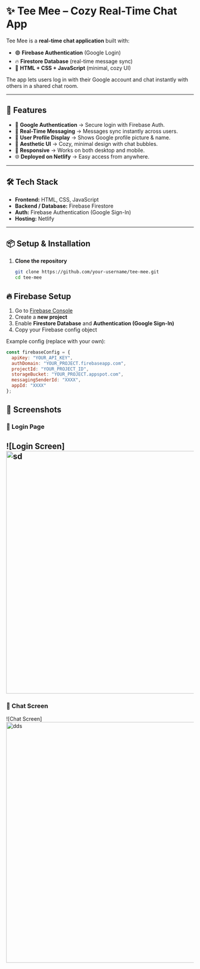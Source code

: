 # ✨ Tee Mee – Cozy Real-Time Chat App  

Tee Mee is a **real-time chat application** built with:  
- 🟣 **Firebase Authentication** (Google Login)  
- 🔥 **Firestore Database** (real-time message sync)  
- 🎨 **HTML + CSS + JavaScript** (minimal, cozy UI)  

The app lets users log in with their Google account and chat instantly with others in a shared chat room.  

---

## 🚀 Features
- 🔑 **Google Authentication** → Secure login with Firebase Auth.  
- 💬 **Real-Time Messaging** → Messages sync instantly across users.  
- 👤 **User Profile Display** → Shows Google profile picture & name.  
- 🎨 **Aesthetic UI** → Cozy, minimal design with chat bubbles.  
- 📱 **Responsive** → Works on both desktop and mobile.  
- 🌐 **Deployed on Netlify** → Easy access from anywhere.  

---

## 🛠️ Tech Stack
- **Frontend:** HTML, CSS, JavaScript  
- **Backend / Database:** Firebase Firestore  
- **Auth:** Firebase Authentication (Google Sign-In)  
- **Hosting:** Netlify  

---

## 📦 Setup & Installation  

1. **Clone the repository**  
   ```bash
   git clone https://github.com/your-username/tee-mee.git
   cd tee-mee
## 🔥 Firebase Setup  

1. Go to [Firebase Console](https://console.firebase.google.com/)  
2. Create a **new project**  
3. Enable **Firestore Database** and **Authentication (Google Sign-In)**  
4. Copy your Firebase config object  

Example config (replace with your own):  

```js
const firebaseConfig = {
  apiKey: "YOUR_API_KEY",
  authDomain: "YOUR_PROJECT.firebaseapp.com",
  projectId: "YOUR_PROJECT_ID",
  storageBucket: "YOUR_PROJECT.appspot.com",
  messagingSenderId: "XXXX",
  appId: "XXXX"
};
```
## 📸 Screenshots  
### 🔑 Login Page  
![Login Screen]
<img width="1013" height="649" alt="sd" src="https://github.com/user-attachments/assets/95cacc66-98a4-4453-9b16-a6f644b84a48" />
--
### 💬 Chat Screen  
![Chat Screen]
<img width="1013" height="644" alt="dds" src="https://github.com/user-attachments/assets/f2392102-12a7-461c-8a40-d53446f72caa" />
